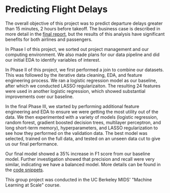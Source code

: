# Predicting Flight Delays

The overall objective of this project was to predict departure delays greater than 15 minutes, 2 hours before takeoff. The business case is described in more detail in the [final report](https://github.com/haschuele/FlightDelays/blob/main/Final%20Report.pdf), but the results of this analysis have significant benefits for both airlines and passengers.

In Phase I of this project, we sorted out project management and our computing environment. We also made plans for our data pipeline and did our initial EDA to identify variables of interest.

In Phase II of this project, we first performed a join to combine our datasets. This was followed by the iterative data cleaning, EDA, and feature engineering process. We ran a logistic regression model as our baseline, after which we conducted LASSO regularizaiton. The resulting 24 features were used in another logistic regression, which showed substantial improvements over our baseline.

In the final Phase III, we started by performing additional feature engineering and EDA to ensure we were getting the most utility out of the data. We then experimented with a variety of models (logistic regression, random forest, gradient boosted decision trees, multilayer perceptron, and long short-term memory), hyperparameters, and LASSO regularization to see how they performed on the validation data. The best model was selected, trained on the full data, and tested on an unseen data cut to give us our final performance.

Our final model showed a 35% increase in F1 score from our baseline model. Further investigation showed that precision and recall were very similar, indicating we have a balanced model. More details can be found in the [code snippets](https://github.com/haschuele/FlightDelays/blob/main/Code%20Snippets.md).

This group project was conducted in the UC Berkeley MIDS' "Machine Learning at Scale" course.
